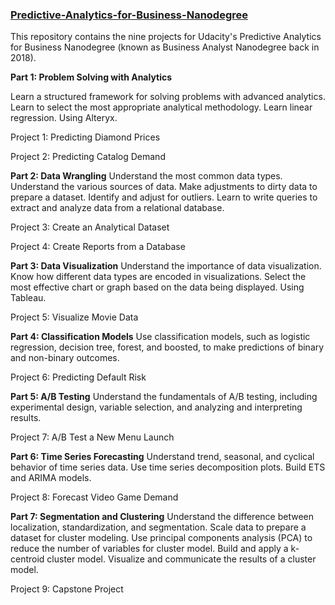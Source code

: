###  [**Predictive-Analytics-for-Business-Nanodegree**](https://eu.udacity.com/course/predictive-analytics-for-business-nanodegree--nd008)

 This repository contains the nine projects for Udacity's Predictive Analytics for Business Nanodegree (known as Business Analyst Nanodegree back in 2018).

**Part 1: Problem Solving with Analytics**

 Learn a structured framework for solving problems with advanced analytics. Learn to select the most appropriate analytical methodology. Learn linear regression. Using Alteryx.

 Project 1: Predicting Diamond Prices

 Project 2: Predicting Catalog Demand

**Part 2: Data Wrangling** Understand the most common data types. Understand the various sources of data. Make adjustments to dirty data to prepare a dataset. Identify and adjust for outliers. Learn to write queries to extract and analyze data from a relational database.

 Project 3: Create an Analytical Dataset

 Project 4: Create Reports from a Database

**Part 3: Data Visualization** Understand the importance of data visualization. Know how different data types are encoded in visualizations. Select the most effective chart or graph based on the data being displayed. Using Tableau.

 Project 5: Visualize Movie Data

**Part 4: Classification Models** Use classification models, such as logistic regression, decision tree, forest, and boosted, to make predictions of binary and non-binary outcomes.

 Project 6: Predicting Default Risk

**Part 5: A/B Testing** Understand the fundamentals of A/B testing, including experimental design, variable selection, and analyzing and interpreting results.

 Project 7: A/B Test a New Menu Launch

**Part 6: Time Series Forecasting** Understand trend, seasonal, and cyclical behavior of time series data. Use time series decomposition plots. Build ETS and ARIMA models.

 Project 8: Forecast Video Game Demand

**Part 7: Segmentation and Clustering** Understand the difference between localization, standardization, and segmentation. Scale data to prepare a dataset for cluster modeling. Use principal components analysis (PCA) to reduce the number of variables for cluster model. Build and apply a k-centroid cluster model. Visualize and communicate the results of a cluster model.

 Project 9: Capstone Project

 
 